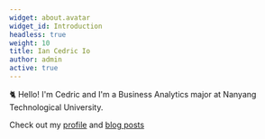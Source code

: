 ```yaml
---
widget: about.avatar
widget_id: Introduction
headless: true
weight: 10
title: Ian Cedric Io
author: admin
active: true
---
```

🐈 Hello! I'm Cedric and I'm a Business Analytics major at Nanyang Technological University.

Check out my [profile](/about/) and [blog posts](https://cedric130813.medium.com/)
